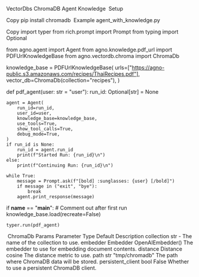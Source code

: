VectorDbs
ChromaDB Agent Knowledge
​
Setup

Copy
pip install chromadb
​
Example
agent_with_knowledge.py

Copy
import typer
from rich.prompt import Prompt
from typing import Optional

from agno.agent import Agent
from agno.knowledge.pdf_url import PDFUrlKnowledgeBase
from agno.vectordb.chroma import ChromaDb

knowledge_base = PDFUrlKnowledgeBase(
    urls=["https://agno-public.s3.amazonaws.com/recipes/ThaiRecipes.pdf"],
    vector_db=ChromaDb(collection="recipes"),
)

def pdf_agent(user: str = "user"):
    run_id: Optional[str] = None

    agent = Agent(
        run_id=run_id,
        user_id=user,
        knowledge_base=knowledge_base,
        use_tools=True,
        show_tool_calls=True,
        debug_mode=True,
    )
    if run_id is None:
        run_id = agent.run_id
        print(f"Started Run: {run_id}\n")
    else:
        print(f"Continuing Run: {run_id}\n")

    while True:
        message = Prompt.ask(f"[bold] :sunglasses: {user} [/bold]")
        if message in ("exit", "bye"):
            break
        agent.print_response(message)

if __name__ == "__main__":
    # Comment out after first run
    knowledge_base.load(recreate=False)

    typer.run(pdf_agent)
​
ChromaDb Params
Parameter	Type	Default	Description
collection	str	-	The name of the collection to use.
embedder	Embedder	OpenAIEmbedder()	The embedder to use for embedding document contents.
distance	Distance	cosine	The distance metric to use.
path	str	"tmp/chromadb"	The path where ChromaDB data will be stored.
persistent_client	bool	False	Whether to use a persistent ChromaDB client.